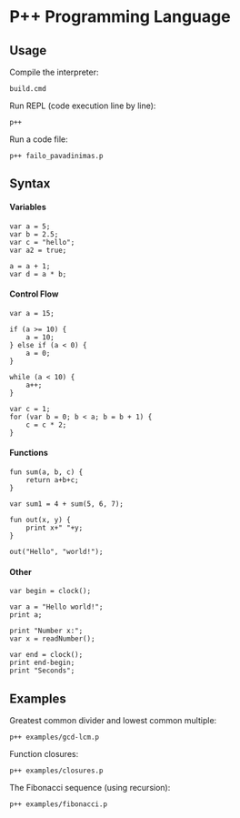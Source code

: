 # P++ Programming Language

## Usage

Compile the interpreter:
```
build.cmd
```
Run REPL (code execution line by line):
```
p++ 
```
Run a code file:
```
p++ failo_pavadinimas.p
```

## Syntax

#### Variables

```
var a = 5;
var b = 2.5;
var c = "hello";
var a2 = true;

a = a + 1;
var d = a * b;
```

#### Control Flow

```
var a = 15;

if (a >= 10) {
    a = 10;
} else if (a < 0) {
    a = 0;
}

while (a < 10) {
    a++;
}

var c = 1;
for (var b = 0; b < a; b = b + 1) {
    c = c * 2;
}
```

#### Functions

```
fun sum(a, b, c) {
    return a+b+c;
}

var sum1 = 4 + sum(5, 6, 7);

fun out(x, y) {
    print x+" "+y;
}

out("Hello", "world!");
```

#### Other

```
var begin = clock();

var a = "Hello world!";
print a;

print "Number x:";
var x = readNumber();

var end = clock();
print end-begin;
print "Seconds";
```

## Examples

Greatest common divider and lowest common multiple:

```
p++ examples/gcd-lcm.p
```

Function closures:

```
p++ examples/closures.p
```

The Fibonacci sequence (using recursion):

```
p++ examples/fibonacci.p
```